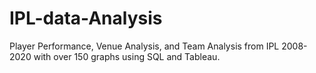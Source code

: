 # IPL-data-Analysis
Player Performance, Venue Analysis, and Team Analysis from IPL 2008-2020 with over 150 graphs using SQL and Tableau.

